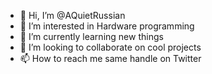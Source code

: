 - 👋 Hi, I’m @AQuietRussian
- 👀 I’m interested in Hardware programming
- 🌱 I’m currently learning new things
- 💞️ I’m looking to collaborate on cool projects
- 📫 How to reach me same handle on Twitter

<!---
AQuietRussian/AQuietRussian is a ✨ special ✨ repository because its `README.md` (this file) appears on your GitHub profile.
You can click the Preview link to take a look at your changes.
--->
